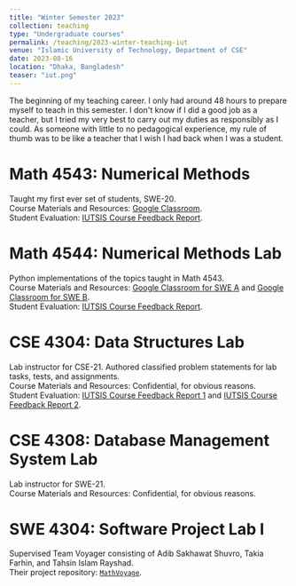 ```yaml
---
title: "Winter Semester 2023"
collection: teaching
type: "Undergraduate courses"
permalink: /teaching/2023-winter-teaching-iut
venue: "Islamic University of Technology, Department of CSE"
date: 2023-08-16
location: "Dhaka, Bangladesh"
teaser: "iut.png"
---
```


The beginning of my teaching career. I only had around 48 hours to prepare myself to teach in this semester. I don't know if I did a good job as a teacher, but I tried my very best to carry out my duties as responsibly as I could. As someone with little to no pedagogical experience, my rule of thumb was to be like a teacher that I wish I had back when I was a student.

Math 4543: Numerical Methods
======
Taught my first ever set of students, SWE-20.
<br>
Course Materials and Resources: [Google Classroom](https://classroom.google.com/c/NTIzNDQyMzE5NjE5?cjc=2ih7k33).
<br>
Student Evaluation: [IUTSIS Course Feedback Report](/files/Math4543_Winter_22-23_StudentEvaluation.pdf).

Math 4544: Numerical Methods Lab
======
Python implementations of the topics taught in Math 4543.
<br>
Course Materials and Resources: [Google Classroom for SWE A](https://classroom.google.com/c/NjE4Mjc5MTM0OTk4?cjc=ozypcun) and [Google Classroom for SWE B](https://classroom.google.com/c/NTIzNDQyMjUxNTUy?cjc=2ionped).
<br>
Student Evaluation: [IUTSIS Course Feedback Report](/files/Math4544_Winter_22-23_StudentEvaluation.pdf).

CSE 4304: Data Structures Lab
======
Lab instructor for CSE-21. Authored classified problem statements for lab tasks, tests, and assignments.
<br>
Course Materials and Resources: Confidential, for obvious reasons.
<br>
Student Evaluation: [IUTSIS Course Feedback Report 1](/files/CSE4304_Winter_22-23_StudentEvaluation.pdf) and [IUTSIS Course Feedback Report 2](/files/CSE4304_Winter_22-23_StudentEvaluation2.pdf).

CSE 4308: Database Management System Lab
======
Lab instructor for SWE-21.
<br>
Course Materials and Resources: Confidential, for obvious reasons.

SWE 4304: Software Project Lab I
======
Supervised Team Voyager consisting of Adib Sakhawat Shuvro, Takia Farhin, and Tahsin Islam Rayshad.
<br>
Their project repository: [`MathVoyage`](https://github.com/sakhadib/vmath).